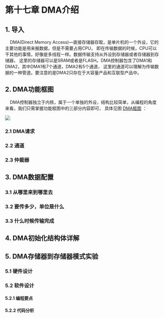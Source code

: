 # 第十七章 DMA介绍

## 1. 导入

    DMA(Direct Memory Access)—直接存储器存取，是单片机的一个外设，它的主要功能是用来搬数据，但是不需要占用CPU， 即在传输数据的时候，CPU可以干其他的事情，好像是多线程一样。数据传输支持从外设到存储器或者存储器到存储器， 这里的存储器可以是SRAM或者是FLASH。DMA控制器包含了DMA1和DMA2，其中DMA1有7个通道，DMA2有5个通道， 这里的通道可以理解为传输数据的一种管道。要注意的是DMA2只存在于大容量产品和互联型产品中。

## 2. DMA功能框图

    DMA控制器独立于内核，属于一个单独的外设，结构比较简单，从编程的角度来看，我们只需掌握功能框图中的三部分内容即可， 具体见图 [DMA框图](https://doc.embedfire.com/mcu/stm32/f103zhinanzhe/std/zh/latest/book/DMA.html#id3) ：

![](https://doc.embedfire.com/mcu/stm32/f103zhinanzhe/std/zh/latest/_images/DMA002.png)

### 2.1 DMA请求

### 2.2 通道

### 2.3 仲裁器

## 3. DMA数据配置

### 3.1 从哪里来到哪里去

### 3.2 要传多少，单位是什么

### 3.3 什么时候传输完成

## 4. DMA初始化结构体详解

## 5. DMA存储器到存储器模式实验

### 5.1 硬件设计

### 5.2 软件设计

#### 5.2.1 编程要点

#### 5.2.2 代码分析
